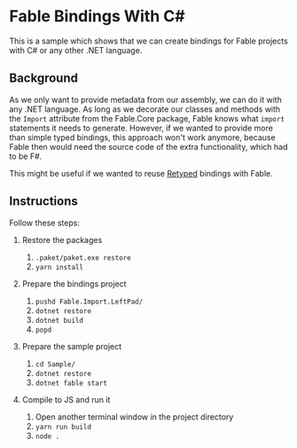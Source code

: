 # Fable Bindings With C#

This is a sample which shows that we can create bindings for Fable projects with C# or any other .NET language.

## Background

As we only want to provide metadata from our assembly, we can do it with any .NET language. As long as we decorate our classes and methods with the `Import` attribute from the Fable.Core package, Fable knows what `import` statements it needs to generate. However, if we wanted to provide more than simple typed bindings, this approach won't work anymore, because Fable then would need the source code of the extra functionality, which had to be F#.

This might be useful if we wanted to reuse [Retyped][retyped] bindings with Fable.

  [retyped]: https://retyped.com

## Instructions

Follow these steps:

1. Restore the packages
    1. `.paket/paket.exe restore`
    1. `yarn install`

1. Prepare the bindings project
    1. `pushd Fable.Import.LeftPad/`
    1. `dotnet restore`
    1. `dotnet build`
    1. `popd`

1. Prepare the sample project
    1. `cd Sample/`
    1. `dotnet restore`
    1. `dotnet fable start`

1. Compile to JS and run it
    1. Open another terminal window in the project directory
    1. `yarn run build`
    1. `node .`

